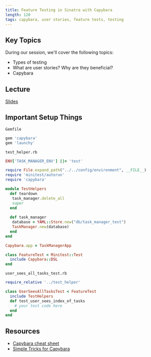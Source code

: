 ```yaml
---
title: Feature Testing in Sinatra with Capybara
length: 120
tags: capybara, user stories, feature tests, testing
---
```


## Key Topics

During our session, we'll cover the following topics:

* Types of testing
* What are user stories? Why are they beneficial?
* Capybara

## Lecture

[Slides](https://www.dropbox.com/s/djzqkdyfyh6jdjz/Feature%20Testing%20with%20Capybara.key?dl=0)

## Important Setup Things

`Gemfile`

```ruby
gem 'capybara'
gem 'launchy'
```

`test_helper.rb`

```ruby
ENV['TASK_MANAGER_ENV'] ||= 'test'

require File.expand_path("../../config/environment", __FILE__)
require 'minitest/autorun'
require 'capybara'

module TestHelpers
  def teardown
   task_manager.delete_all
   super
  end
  
  def task_manager
   database = YAML::Store.new("db/task_manager_test")
   TaskManager.new(database)
  end
end

Capybara.app = TaskManagerApp

class FeatureTest < Minitest::Test
  include Capybara::DSL
end
```

`user_sees_all_tasks_test.rb`

```ruby
require_relative '../test_helper'

class UserSeesAllTasksTest < FeatureTest
  include TestHelpers
  def test_user_sees_index_of_tasks
    # your test code here
  end
end
```

## Resources

* [Capybara cheat sheet](https://gist.github.com/zhengjia/428105)
* [Simple Tricks for Capybara](http://www.elabs.se/blog/51-simple-tricks-to-clean-up-your-capybara-tests)
